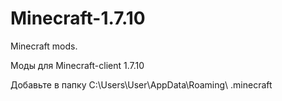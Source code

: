 # Minecraft-1.7.10
Minecraft mods.

Моды для Minecraft-client 1.7.10

Добавьте в папку C:\Users\User\AppData\Roaming\ .minecraft
